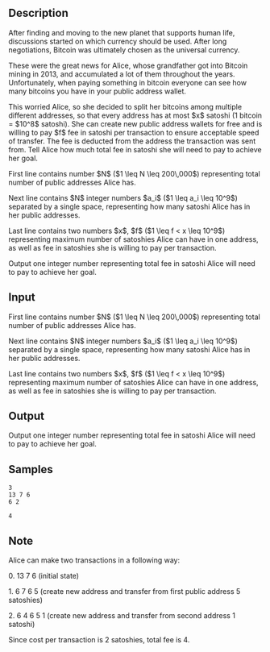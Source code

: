 ## Description

<div><p>After finding and moving to the new planet that supports human life, discussions started on which currency should be used. After long negotiations, Bitcoin was ultimately chosen as the universal currency.</p><p>These were the great news for Alice, whose grandfather got into Bitcoin mining in 2013, and accumulated a lot of them throughout the years. Unfortunately, when paying something in bitcoin everyone can see how many bitcoins you have in your public address wallet. </p><p>This worried Alice, so she decided to split her bitcoins among multiple different addresses, so that every address has at most $x$ satoshi (1 bitcoin = $10^8$ satoshi). She can create new public address wallets for free and is willing to pay $f$ fee in satoshi per transaction to ensure acceptable speed of transfer. The fee is deducted from the address the transaction was sent from. Tell Alice how much total fee in satoshi she will need to pay to achieve her goal.</p></div><div class="input-specification"><p>First line contains number $N$ ($1 \leq N \leq 200\,000$) representing total number of public addresses Alice has.</p><p>Next line contains $N$ integer numbers $a_i$ ($1 \leq a_i \leq 10^9$) separated by a single space, representing how many satoshi Alice has in her public addresses.</p><p>Last line contains two numbers $x$, $f$ ($1 \leq f &lt; x \leq 10^9$) representing maximum number of satoshies Alice can have in one address, as well as fee in satoshies she is willing to pay per transaction. </p></div><div class="output-specification"><p>Output one integer number representing total fee in satoshi Alice will need to pay to achieve her goal.</p></div>

## Input

<p>First line contains number $N$ ($1 \leq N \leq 200\,000$) representing total number of public addresses Alice has.</p><p>Next line contains $N$ integer numbers $a_i$ ($1 \leq a_i \leq 10^9$) separated by a single space, representing how many satoshi Alice has in her public addresses.</p><p>Last line contains two numbers $x$, $f$ ($1 \leq f &lt; x \leq 10^9$) representing maximum number of satoshies Alice can have in one address, as well as fee in satoshies she is willing to pay per transaction. </p>

## Output

<p>Output one integer number representing total fee in satoshi Alice will need to pay to achieve her goal.</p>

## Samples

```input1
3
13 7 6
6 2

```

```output1
4

```




## Note

<p>Alice can make two transactions in a following way:</p><p>0. 13 7 6 (initial state)</p><p>1. 6 7 6 5 (create new address and transfer from first public address 5 satoshies)</p><p>2. 6 4 6 5 1 (create new address and transfer from second address 1 satoshi)</p><p>Since cost per transaction is 2 satoshies, total fee is 4.</p>
